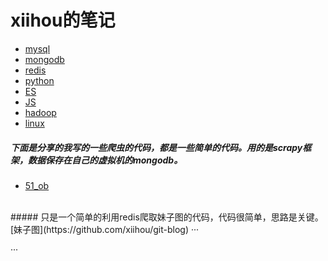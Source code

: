 # xiihou的笔记
* [mysql](mysql.md)
* [mongodb](mysql.md)
* [redis](mysql.md)
* [python](mysql.md)
* [ES](mysql.md)
* [JS](mysql.md)
* [hadoop](mysql.md)
* [linux](linux.md)
##### 下面是分享的我写的一些爬虫的代码，都是一些简单的代码。用的是scrapy框架，数据保存在自己的虚拟机的mongodb。
* [51_ob](https://github.com/xiihou/git-blog/tree/master/job_51)
<br>
##### 只是一个简单的利用redis爬取妹子图的代码，代码很简单，思路是关键。
[妹子图](https://github.com/xiihou/git-blog)
···

···

